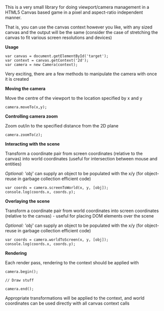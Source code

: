 This is a very small library for doing viewport/camera management in a HTML5 Canvas based game in a pixel and aspect-ratio independent manner.

That is, you can use the canvas context however you like, with any sized canvas and the output will be the same (consider the case of stretching the canvas to fit various screen resolutions and devices)

**Usage**

    var canvas = document.getElementById('target');
    var context = canvas.getContext('2d');
    var camera = new Camera(context);

Very exciting, there are a few methods to manipulate the camera with once it is created

**Moving the camera**

Move the centre of the viewport to the location specified by x and y

    camera.moveTo(x,y); 

**Controlling camera zoom**

Zoom out/in to the specified distance from the 2D plane

    camera.zoomTo(z);


**Interacting with the scene**

Transform a coordinate pair from screen coordinates (relative to the canvas) 
into world coordinates (useful for intersection between mouse and entities)

*Optional: 'obj'*  can supply an object to be populated with the x/y (for object-reuse in garbage collection efficient code)

    var coords = camera.screenToWorld(x, y, [obj]);
    console.log(coords.x, coords.y);

**Overlaying the scene**

Transform a coordinate pair from world coordinates into screen coordinates (relative to the canvas) - useful for placing DOM elements over the scene

*Optional: 'obj'* can supply an object to be populated with the x/y (for object-reuse in garbage collection efficient code)

    var coords = camera.worldToScreen(x, y, [obj]);
    console.log(coords.x, coords.y);

**Rendering**

Each render pass, rendering to the context should be applied with
 
    camera.begin();
    
    // Draw stuff
    
    camera.end();


Appropriate transformations will be applied to the context, and world coordinates can be used directly with all canvas context calls